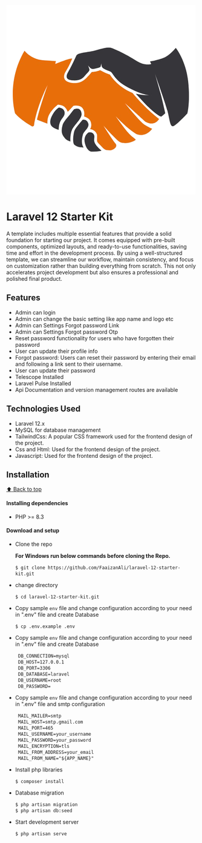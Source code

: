 
[//]: # (logo of the project)

![alt text](/public/logo/secondaryLogo.png "Logo Title Text 1" )

[//]: # (title of the project)



# Laravel 12 Starter Kit

A template includes multiple essential features that provide a solid foundation for starting our project. It comes equipped with pre-built components, optimized layouts, and ready-to-use functionalities, saving time and effort in the development process. By using a well-structured template, we can streamline our workflow, maintain consistency, and focus on customization rather than building everything from scratch. This not only accelerates project development but also ensures a professional and polished final product.
## Features

- Admin can login
- Admin can change the basic setting like app name and logo etc
- Admin can Settings Forgot password Link
- Admin can Settings Forgot password Otp
- Reset password functionality for users who have forgotten their password
- User can update their profile info
- Forgot password: Users can reset their password by entering their email and following a link sent to their username.
- User can update their password
- Telescope Installed
- Laravel Pulse Installed
- Api Documentation and version management routes are available

## Technologies Used
- Laravel 12.x
- MySQL for database management
- TailwindCss: A popular CSS framework used for the frontend design of the project.
- Css and Html: Used for the frontend design of the project.
- Javascript: Used for the frontend design of the project.

## Installation

[:arrow_up: Back to top](#index)

#### Installing dependencies

- PHP >= 8.3

#### Download and setup

- Clone the repo

  **For Windows run below commands before cloning the Repo.**

  ```
  $ git clone https://github.com/FaaizanAli/laravel-12-starter-kit.git
  ```

- change directory
  ```
  $ cd laravel-12-starter-kit.git
  ```
- Copy sample `env` file and change configuration according to your need in ".env" file and create Database
  ```
  $ cp .env.example .env
  ```
- Copy sample `env` file and change configuration according to your need in ".env" file and create Database
  ```
   DB_CONNECTION=mysql
   DB_HOST=127.0.0.1
   DB_PORT=3306
   DB_DATABASE=laravel
   DB_USERNAME=root
   DB_PASSWORD=
  ```
- Copy sample `env` file and change configuration according to your need in ".env" file and smtp configuration
  ```
   MAIL_MAILER=smtp
   MAIL_HOST=smtp.gmail.com
   MAIL_PORT=465
   MAIL_USERNAME=your_username
   MAIL_PASSWORD=your_password
   MAIL_ENCRYPTION=tls
   MAIL_FROM_ADDRESS=your_email
   MAIL_FROM_NAME="${APP_NAME}"
  ```
- Install php libraries
  ```
  $ composer install
  ```
- Database migration
  ```
  $ php artisan migration
  $ php artisan db:seed
  ```
- Start development server
  ```
  $ php artisan serve
  ```
